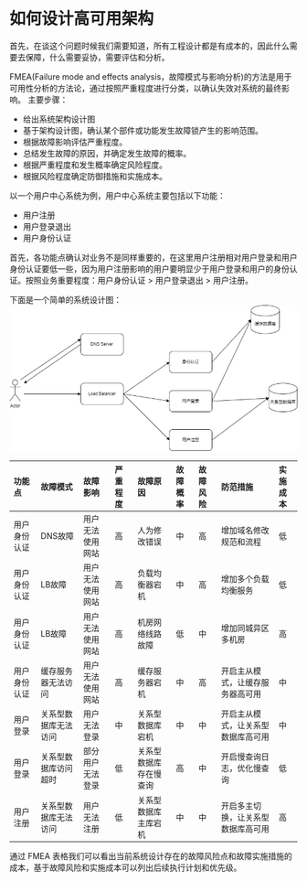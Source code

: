 # 如何设计高可用架构

首先，在谈这个问题时候我们需要知道，所有工程设计都是有成本的，因此什么需要去保障，什么需要妥协，需要评估和分析。

FMEA(Failure mode and effects analysis，故障模式与影响分析)的方法是用于可用性分析的方法论，通过按照严重程度进行分类，以确认失效对系统的最终影响。
主要步骤：
- 给出系统架构设计图
- 基于架构设计图，确认某个部件或功能发生故障锁产生的影响范围。
- 根据故障影响评估严重程度。
- 总结发生故障的原因，并确定发生故障的概率。
- 根据严重程度和发生概率确定风险程度。
- 根据风险程度确定防御措施和实施成本。

以一个用户中心系统为例，用户中心系统主要包括以下功能：
- 用户注册
- 用户登录退出
- 用户身份认证

首先，各功能点确认对业务不是同样重要的，在这里用户注册相对用户登录和用户身份认证要低一些，因为用户注册影响的用户要明显少于用户登录和用户的身份认证。按照业务重要程度：用户身份认证 > 用户登录退出 > 用户注册。

下面是一个简单的系统设计图：
![](../image/用户中心系统.png)

| 功能点 | 故障模式 | 故障影响 | 严重程度 |  故障原因 | 故障概率 | 故障风险 | 防范措施 | 实施成本 |
|:-------|:--------|:----------|:----------|:---------|:--------|:--------|:--------|:----------|
| 用户身份认证 | DNS故障 | 用户无法使用网站 | 高 | 人为修改错误 | 中 | 高     | 增加域名修改规范和流程 | 低 |
| 用户身份认证 | LB故障 | 用户无法使用网站 | 高 | 负载均衡器宕机 | 中 | 高    | 增加多个负载均衡服务 | 低 |
| 用户身份认证 | LB故障 | 用户无法使用网站 | 高 | 机房网络线路故障 | 低 | 中    | 增加同城异区多机房 | 高 |
| 用户身份认证 | 缓存服务器无法访问 | 用户无法使用网站 | 高 | 缓存服务器宕机 | 中 | 高    | 开启主从模式，让缓存服务器高可用 | 中 |
| 用户登录 | 关系型数据库无法访问 | 用户无法登录 | 中 | 关系型数据库宕机 | 中 | 中    | 开启主从模式，让关系型数据库高可用 | 中 |
| 用户登录 | 关系型数据库访问超时 | 部分用户无法登录 | 低 | 关系型数据库存在慢查询 | 高 | 中  | 开启慢查询日志，优化慢查询 | 低 |
| 用户注册 | 关系型数据库无法访问 | 用户无法注册 | 低 | 关系型数据库主库宕机 | 中 | 中    | 开启多主切换，让关系型数据库高可用 | 高 |

通过 FMEA 表格我们可以看出当前系统设计存在的故障风险点和故障实施措施的成本，基于故障风险和实施成本可以列出后续执行计划和优先级。